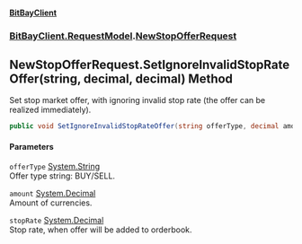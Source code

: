 #### [BitBayClient](./index.md 'index')
### [BitBayClient.RequestModel](./BitBayClient-RequestModel.md 'BitBayClient.RequestModel').[NewStopOfferRequest](./BitBayClient-RequestModel-NewStopOfferRequest.md 'BitBayClient.RequestModel.NewStopOfferRequest')
## NewStopOfferRequest.SetIgnoreInvalidStopRateOffer(string, decimal, decimal) Method
Set stop market offer, with ignoring invalid stop rate (the offer can be realized immediately).  
```csharp
public void SetIgnoreInvalidStopRateOffer(string offerType, decimal amount, decimal stopRate);
```
#### Parameters
<a name='BitBayClient-RequestModel-NewStopOfferRequest-SetIgnoreInvalidStopRateOffer(string_decimal_decimal)-offerType'></a>
`offerType` [System.String](https://docs.microsoft.com/en-us/dotnet/api/System.String 'System.String')  
Offer type string: BUY/SELL.  
  
<a name='BitBayClient-RequestModel-NewStopOfferRequest-SetIgnoreInvalidStopRateOffer(string_decimal_decimal)-amount'></a>
`amount` [System.Decimal](https://docs.microsoft.com/en-us/dotnet/api/System.Decimal 'System.Decimal')  
Amount of currencies.  
  
<a name='BitBayClient-RequestModel-NewStopOfferRequest-SetIgnoreInvalidStopRateOffer(string_decimal_decimal)-stopRate'></a>
`stopRate` [System.Decimal](https://docs.microsoft.com/en-us/dotnet/api/System.Decimal 'System.Decimal')  
Stop rate, when offer will be added to orderbook.  
  
